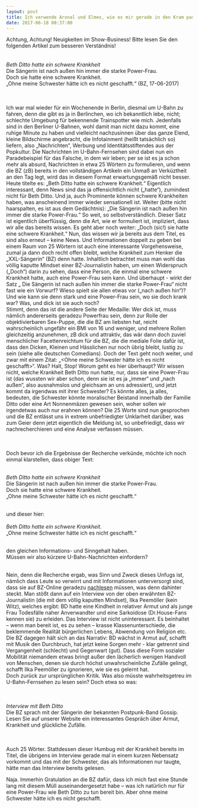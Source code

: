 ```yaml
---
layout: post
title: Ich verwende Aronal und Elmex, wie es mir gerade in den Kram passt
date: 2017-06-18 08:37:00
---
```


Achtung, Achtung! Neuigkeiten im Show-Business! Bitte lesen Sie den folgenden Artikel zum besseren Verständnis!<br><br><br>
*Beth Ditto hatte ein schwere Krankheit*<br>
Die Sängerin ist nach außen hin immer die starke Power-Frau.<br> 
Doch sie hatte eine schwere Krankheit.<br>
„Ohne meine Schwester hätte ich es nicht geschafft.“ (BZ, 17-06-2017)<br><br><br>


Ich war mal wieder für ein Wochenende in Berlin, diesmal um U-Bahn zu fahren, denn die gibt es ja in Berlinchen, wo ich bekanntlich lebe, nicht; schlechte Umgebung für bekennende Trainspotter wie mich. Jedenfalls sind in den Berliner U-Bahnen, wohl damit man nicht dazu kommt, eine ruhige Minute zu haben und vielleicht nachzusinnen über das ganze Elend, kleine Bildschirme angebracht, die Infotainment (heißt tatsächlich so) liefern, also „Nachrichten“, Werbung und Identitätsstiftendes aus der Popkultur. Die Nachrichten im U-Bahn-Fernsehen sind dabei nun ein Paradebeispiel für das Falsche, in dem wir leben; per se ist es ja schon mehr als absurd, Nachrichten in etwa 25 Wörtern zu formulieren, und wenn die BZ (zB) bereits in den vollständigen Artikeln ein Unmaß an Verküztheit an den Tag legt, wird das in diesem Format erwartungsgemäß nicht besser. Heute titelte es: „Beth Ditto hatte ein schwere Krankheit.“ Eigentlich interessant, denn News sind das ja offensichtlich nicht („hatte“), zumindest nicht für Beth Ditto. Und ja, auch Prominente können schwere Krankheiten haben, was anscheinend immer wieder sensationell ist. Weiter (bitte nicht haarspalten, es ist aus dem Gedächtnis): „Die Sängerin ist nach außen hin immer die starke Power-Frau.“ So weit, so selbstverständlich. Dieser Satz ist eigentlich überflüssig, denn die Art, wie er formuliert ist, impliziert, dass wir alle das bereits wissen. Es geht aber noch weiter: „Doch (sic!) sie hatte eine schwere Krankheit.“ Nun, das wissen wir ja bereits aus dem Titel, es sind also erneut – keine News. Und Informationen doppelt zu geben bei einem Raum von 25 Wörtern ist auch eine interessante Vorgehensweise, zumal ja dann doch recht offen bleibt, welche Krankheit zum Henker die „XXL-Sängerin“ (BZ) denn hatte. Inhaltlich betrachtet muss man wohl das völlig kaputte Mindset einer BZ-Journalistin haben, um einen Widerspruch („Doch“) darin zu sehen, dass eine Person, die einmal eine schwere Krankheit hatte, auch eine Power-Frau sein kann. Und überhaupt - wirkt der Satz „ Die Sängerin ist nach außen hin immer die starke Power-Frau“ nicht fast wie ein Vorwurf? Wieso spielt sie allen etwas vor („nach außen hin“)? Und wie kann sie denn stark und eine Power-Frau sein, wo sie doch krank war? Was, und dick ist sie auch noch? <br>
Stimmt, denn das ist die andere Seite der Medaille: Wer dick ist, muss nämlich andererseits geradezu Powerfrau sein, denn zur Rolle der objektivierbaren Sex-Puppe, die die BZ am liebsten hat, reicht wahrscheinlich ungefähr ein BMI von 16 und weniger, und mehrere Rollen gleichzeitig anzunehmen, zB dick und attraktiv, das wär dann doch zuviel menschlicher Facettenreichtum für die BZ, die die mediale Folie dafür ist, dass den Dicken, Kleinen und Hässlichen nur noch übrig bleibt, lustig zu sein (siehe alle deutschen Comedians). Doch der Text geht noch weiter, und zwar mit einem Zitat: „<Ohne meine Schwester hätte ich es nicht geschafft>“. Was? Halt, Stop! Worum geht es hier überhaupt? Wir wissen nicht, welche Krankheit Beth Ditto nun hatte, nur, dass sie eine Power-Frau ist (das wussten wir aber schon, denn sie ist es ja „immer“ und „nach außen“, also ausnahmslos und gleichsam an uns adressiert), und jetzt kommt da irgendwas mit ihrer Schwester? Es könnte alles, ja alles, bedeuten, die Schwester könnte moralischer Beistand innerhalb der Familie Ditto oder eine Art Nonnenmäzen gewesen sein, woher sollen wir irgendetwas auch nur erahnen können? Die 25 Worte sind nun gesprochen und die BZ entlässt uns in extrem unbefriedigter Unklarheit darüber, was zum Geier denn jetzt eigentlich die Meldung ist, so unbefriedigt, dass wir nachrecherchieren und eine Analyse verfassen müssen.<br><br><br>




Doch bevor ich die Ergebnisse der Recherche verkünde, möchte ich noch einmal klarstellen, dass obiger Text: <br><br>	


*Beth Ditto hatte ein schwere Krankheit*<br>
Die Sängerin ist nach außen hin immer die starke Power-Frau. <br>
Doch sie hatte eine schwere Krankheit. <br>
„Ohne meine Schwester hätte ich es nicht geschafft.“<br><br>
  
und dieser hier:<br><br>
*Beth Ditto hatte ein schwere Krankheit.*<br>
„Ohne meine Schwester hätte ich es nicht geschafft.“<br><br>



den gleichen Informations- und Sinngehalt haben. <br>
Müssen wir also kürzere U-Bahn-Nachrichten einfordern?<br><br>

Nein, denn die Recherche ergab, was Sinn und Zweck dieses Unfugs ist, nämlich dass Leute so verwirrt und mit Informationen unterversorgt sind, dass sie auf BZ-Online geradezu [nachlesen](http://www.bz-berlin.de/leute/neues-album-fake-sugar-beth-ditto-ohne-meine-schwester-haette-ich-es-nicht-geschafft) müssen, was denn dahinter steckt. Man stößt dann auf ein Interview von der oben erwähnten BZ-Journalistin (die mit dem völlig kaputten Mindset), Ilka Peemöller (kein Witz), welches ergibt: BD hatte eine Kindheit in relativer Armut und als junge Frau Todesfälle naher Anverwandter und eine Sarkoidose (Dr.House-Fans kennen sie) zu erleiden. Das Interview ist nicht uninteressant. Es beinhaltet – wenn man bereit ist, es zu sehen – krasse Klassenunterschiede, die beklemmende Realität bürgerlichen Lebens, Abwendung von Religion etc. Die BZ dagegen hält sich an das Narrativ: BD wächst in Armut auf, schafft mit Musik den Durchbruch, hat jetzt keine Sorgen mehr - klar getrennt sind Vergangenheit (schlecht) und Gegenwart (gut). Dass diese Form sozialer Mobilität niemandem etwas bringt außer den lächerlich wenigen Handvoll von Menschen, denen sie durch höchst unwahrscheinliche Zufälle gelingt, schafft Ilka Peemöller zu ignorieren, wie sie es gelernt hat. <br>
Doch zurück zur ursprünglichen Kritik. Was also müsste wahrheitsgetreu im U-Bahn-Fernsehen zu lesen sein? Doch etwa so was: <br><br><br>


*Interview mit Beth Ditto*<br>
Die BZ sprach mit der Sängerin der bekannten Postpunk-Band Gossip. Lesen Sie auf unserer Website ein interessantes Gespräch über Armut, Krankheit und glückliche Zufälle.<br><br><br>


Auch 25 Wörter. Stattdessen dieser Humbug mit der Krankheit bereits im Titel, die übrigens im Interview gerade mal in einem kurzen Nebensatz vorkommt und das mit der Schwester, das als Informationen nur taugte, hätte man das Interview bereits gelesen.<br>

Naja. Immerhin Gratulation an die BZ dafür, dass ich mich fast eine Stunde lang mit diesem Müll auseinandergesetzt habe – was ich natürlich nur für eine Power-Frau wie Beth Ditto zu tun bereit bin. Aber ohne meine Schwester hätte ich es nicht geschafft.
